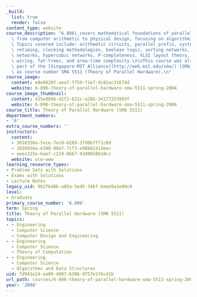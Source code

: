 ```yaml
---
_build:
  list: true
  render: false
content_type: website
course_description: "6.896\_covers mathematical foundations of parallel hardware,\
  \ from computer arithmetic to physical design, focusing on algorithmic underpinnings.\
  \ Topics covered include: arithmetic circuits, parallel prefix, systolic arrays,\
  \ retiming, clocking methodologies, boolean logic, sorting networks, interconnection\
  \ networks, hypercubic networks, P-completeness, VLSI layout theory, reconfigurable\
  \ wiring, fat-trees, and area-time complexity.\n\nThis course was also taught as\
  \ part of the [Singapore-MIT Alliance](http://web.mit.edu/sma/) (SMA) programme\
  \ as course number SMA 5511 (Theory of Parallel Hardware).\n"
course_image:
  content: e8e0828f-aea7-7f59-f1e7-dc81ac31674d
  website: 6-896-theory-of-parallel-hardware-sma-5511-spring-2004
course_image_thumbnail:
  content: 415e089b-d2f2-621c-a28b-34177253993f
  website: 6-896-theory-of-parallel-hardware-sma-5511-spring-2004
course_title: Theory of Parallel Hardware (SMA 5511)
department_numbers:
- '6'
extra_course_numbers: ''
instructors:
  content:
  - 3656350a-fece-7ec0-6289-3fd0b7f71c0d
  - 1650916a-e340-08ef-7cf3-e98b6241deec
  - aeec315e-6ae7-c219-8667-93d0858610cc
  website: ocw-www
learning_resource_types:
- Problem Sets with Solutions
- Exams with Solutions
- Lecture Notes
legacy_uid: 902fb48b-a05a-5e45-346f-6eee9a1e90c0
level:
- Graduate
primary_course_number: '6.896'
term: Spring
title: Theory of Parallel Hardware (SMA 5511)
topics:
- - Engineering
  - Computer Science
  - Computer Design and Engineering
- - Engineering
  - Computer Science
  - Theory of Computation
- - Engineering
  - Computer Science
  - Algorithms and Data Structures
uid: 7d941e24-aa09-4097-b306-9757e1f6cd1b
url_path: courses/6-896-theory-of-parallel-hardware-sma-5511-spring-2004
year: '2004'
---
```

